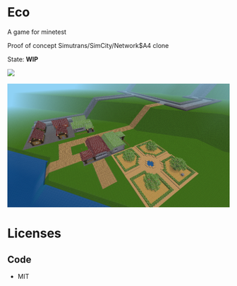 # Eco

A game for minetest

Proof of concept Simutrans/SimCity/Network$A4 clone

State: **WIP**

![](https://github.com/BuckarooBanzay/eco/workflows/luacheck/badge.svg)

<img src="./menu/background.png"/>

# Licenses

## Code

* MIT
